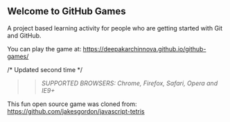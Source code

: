## Welcome to GitHub Games

A project based learning activity for people who are getting started with Git and GitHub.

You can play the game at: https://deepakarchinnova.github.io/github-games/

/* Updated second time */

>> _*SUPPORTED BROWSERS*: Chrome, Firefox, Safari, Opera and IE9+_

This fun open source game was cloned from: https://github.com/jakesgordon/javascript-tetris
